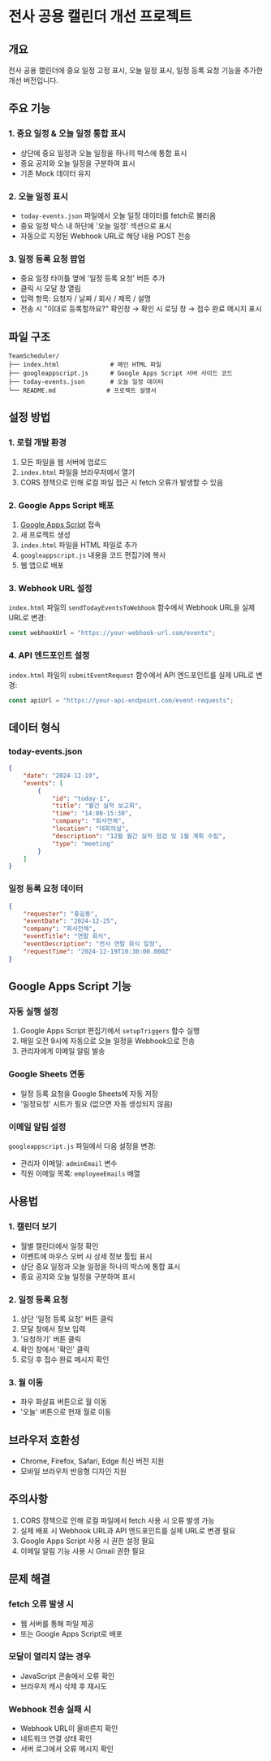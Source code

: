 # 전사 공용 캘린더 개선 프로젝트

## 개요

전사 공용 캘린더에 중요 일정 고정 표시, 오늘 일정 표시, 일정 등록 요청 기능을 추가한 개선 버전입니다.

## 주요 기능

### 1. 중요 일정 & 오늘 일정 통합 표시

-   상단에 중요 일정과 오늘 일정을 하나의 박스에 통합 표시
-   중요 공지와 오늘 일정을 구분하여 표시
-   기존 Mock 데이터 유지

### 2. 오늘 일정 표시

-   `today-events.json` 파일에서 오늘 일정 데이터를 fetch로 불러옴
-   중요 일정 박스 내 하단에 '오늘 일정' 섹션으로 표시
-   자동으로 지정된 Webhook URL로 해당 내용 POST 전송

### 3. 일정 등록 요청 팝업

-   중요 일정 타이틀 옆에 '일정 등록 요청' 버튼 추가
-   클릭 시 모달 창 열림
-   입력 항목: 요청자 / 날짜 / 회사 / 제목 / 설명
-   전송 시 "이대로 등록할까요?" 확인창 → 확인 시 로딩 창 → 접수 완료 메시지 표시

## 파일 구조

```
TeamScheduler/
├── index.html              # 메인 HTML 파일
├── googleappscript.js      # Google Apps Script 서버 사이드 코드
├── today-events.json       # 오늘 일정 데이터
└── README.md              # 프로젝트 설명서
```

## 설정 방법

### 1. 로컬 개발 환경

1. 모든 파일을 웹 서버에 업로드
2. `index.html` 파일을 브라우저에서 열기
3. CORS 정책으로 인해 로컬 파일 접근 시 fetch 오류가 발생할 수 있음

### 2. Google Apps Script 배포

1. [Google Apps Script](https://script.google.com/) 접속
2. 새 프로젝트 생성
3. `index.html` 파일을 HTML 파일로 추가
4. `googleappscript.js` 내용을 코드 편집기에 복사
5. 웹 앱으로 배포

### 3. Webhook URL 설정

`index.html` 파일의 `sendTodayEventsToWebhook` 함수에서 Webhook URL을 실제 URL로 변경:

```javascript
const webhookUrl = "https://your-webhook-url.com/events";
```

### 4. API 엔드포인트 설정

`index.html` 파일의 `submitEventRequest` 함수에서 API 엔드포인트를 실제 URL로 변경:

```javascript
const apiUrl = "https://your-api-endpoint.com/event-requests";
```

## 데이터 형식

### today-events.json

```json
{
    "date": "2024-12-19",
    "events": [
        {
            "id": "today-1",
            "title": "월간 실적 보고회",
            "time": "14:00-15:30",
            "company": "회사전체",
            "location": "대회의실",
            "description": "12월 월간 실적 점검 및 1월 계획 수립",
            "type": "meeting"
        }
    ]
}
```

### 일정 등록 요청 데이터

```json
{
    "requester": "홍길동",
    "eventDate": "2024-12-25",
    "company": "회사전체",
    "eventTitle": "연말 회식",
    "eventDescription": "전사 연말 회식 일정",
    "requestTime": "2024-12-19T10:30:00.000Z"
}
```

## Google Apps Script 기능

### 자동 실행 설정

1. Google Apps Script 편집기에서 `setupTriggers` 함수 실행
2. 매일 오전 9시에 자동으로 오늘 일정을 Webhook으로 전송
3. 관리자에게 이메일 알림 발송

### Google Sheets 연동

-   일정 등록 요청을 Google Sheets에 자동 저장
-   '일정요청' 시트가 필요 (없으면 자동 생성되지 않음)

### 이메일 알림 설정

`googleappscript.js` 파일에서 다음 설정을 변경:

-   관리자 이메일: `adminEmail` 변수
-   직원 이메일 목록: `employeeEmails` 배열

## 사용법

### 1. 캘린더 보기

-   월별 캘린더에서 일정 확인
-   이벤트에 마우스 오버 시 상세 정보 툴팁 표시
-   상단 중요 일정과 오늘 일정을 하나의 박스에 통합 표시
-   중요 공지와 오늘 일정을 구분하여 표시

### 2. 일정 등록 요청

1. 상단 '일정 등록 요청' 버튼 클릭
2. 모달 창에서 정보 입력
3. '요청하기' 버튼 클릭
4. 확인 창에서 '확인' 클릭
5. 로딩 후 접수 완료 메시지 확인

### 3. 월 이동

-   좌우 화살표 버튼으로 월 이동
-   '오늘' 버튼으로 현재 월로 이동

## 브라우저 호환성

-   Chrome, Firefox, Safari, Edge 최신 버전 지원
-   모바일 브라우저 반응형 디자인 지원

## 주의사항

1. CORS 정책으로 인해 로컬 파일에서 fetch 사용 시 오류 발생 가능
2. 실제 배포 시 Webhook URL과 API 엔드포인트를 실제 URL로 변경 필요
3. Google Apps Script 사용 시 권한 설정 필요
4. 이메일 알림 기능 사용 시 Gmail 권한 필요

## 문제 해결

### fetch 오류 발생 시

-   웹 서버를 통해 파일 제공
-   또는 Google Apps Script로 배포

### 모달이 열리지 않는 경우

-   JavaScript 콘솔에서 오류 확인
-   브라우저 캐시 삭제 후 재시도

### Webhook 전송 실패 시

-   Webhook URL이 올바른지 확인
-   네트워크 연결 상태 확인
-   서버 로그에서 오류 메시지 확인
